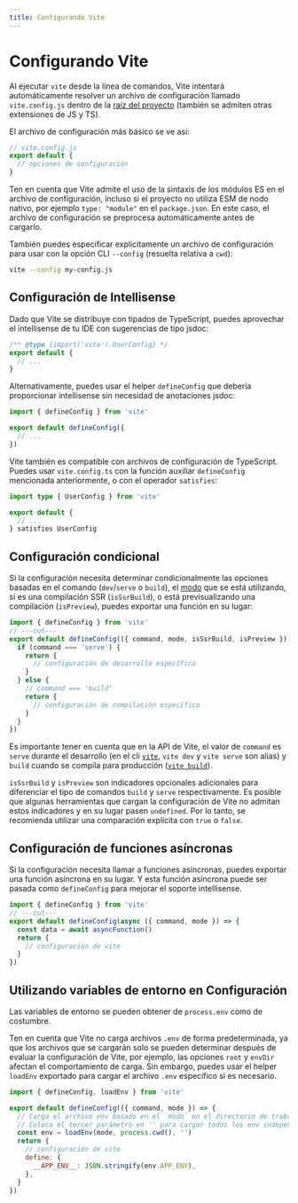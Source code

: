 ```yaml
---
title: Configurando Vite
---
```


# Configurando Vite

Al ejecutar `vite` desde la línea de comandos, Vite intentará automáticamente resolver un archivo de configuración llamado `vite.config.js` dentro de la [raíz del proyecto](/guide/#index-html-y-raiz-del-proyecto) (también se admiten otras extensiones de JS y TS).

El archivo de configuración más básico se ve así:

```js
// vite.config.js
export default {
  // opciones de configuración
}
```

Ten en cuenta que Vite admite el uso de la sintaxis de los módulos ES en el archivo de configuración, incluso si el proyecto no utiliza ESM de nodo nativo, por ejemplo `type: "module"` en el `package.json`. En este caso, el archivo de configuración se preprocesa automáticamente antes de cargarlo.

También puedes especificar explícitamente un archivo de configuración para usar con la opción CLI `--config` (resuelta relativa a `cwd`):

```bash
vite --config my-config.js
```

## Configuración de Intellisense

Dado que Vite se distribuye con tipados de TypeScript, puedes aprovechar el intellisense de tu IDE con sugerencias de tipo jsdoc:

```js
/** @type {import('vite').UserConfig} */
export default {
  // ...
}
```

Alternativamente, puedes usar el helper `defineConfig` que debería proporcionar intellisense sin necesidad de anotaciones jsdoc:

```js
import { defineConfig } from 'vite'

export default defineConfig({
  // ...
})
```

Vite también es compatible con archivos de configuración de TypeScript. Puedes usar `vite.config.ts` con la función auxiliar `defineConfig` mencionada anteriormente, o con el operador `satisfies`:

```ts
import type { UserConfig } from 'vite'

export default {
  // ...
} satisfies UserConfig
```

## Configuración condicional

Si la configuración necesita determinar condicionalmente las opciones basadas en el comando (`dev`/`serve` o `build`), el [modo](/guide/env-and-mode) que se está utilizando, si es una compilación SSR (`isSsrBuild`), o está previsualizando una compilación (`isPreview`), puedes exportar una función en su lugar:

```js twoslash
import { defineConfig } from 'vite'
// ---cut---
export default defineConfig(({ command, mode, isSsrBuild, isPreview }) => {
  if (command === 'serve') {
    return {
      // configuración de desarrollo específico
    }
  } else {
    // command === 'build'
    return {
      // configuración de compilación específico
    }
  }
})
```

Es importante tener en cuenta que en la API de Vite, el valor de `command` es `serve` durante el desarrollo (en el cli [`vite`](/guide/cli#vite), `vite dev` y `vite serve` son alias) y `build` cuando se compila para producción ([`vite build`](/guide/cli#vite-build)).

`isSsrBuild` y `isPreview` son indicadores opcionales adicionales para diferenciar el tipo de comandos `build` y `serve` respectivamente. Es posible que algunas herramientas que cargan la configuración de Vite no admitan estos indicadores y en su lugar pasen `undefined`. Por lo tanto, se recomienda utilizar una comparación explícita con `true` o `false`.

## Configuración de funciones asíncronas

Si la configuración necesita llamar a funciones asíncronas, puedes exportar una función asíncrona en su lugar. Y esta función asíncrona puede ser pasada como `defineConfig` para mejorar el soporte intellisense.

```js twoslash
import { defineConfig } from 'vite'
// ---cut---
export default defineConfig(async ({ command, mode }) => {
  const data = await asyncFunction()
  return {
    // configuración de vite
  }
})
```

## Utilizando variables de entorno en Configuración

Las variables de entorno se pueden obtener de `process.env` como de costumbre.

Ten en cuenta que Vite no carga archivos `.env` de forma predeterminada, ya que los archivos que se cargarán solo se pueden determinar después de evaluar la configuración de Vite, por ejemplo, las opciones `root` y `envDir` afectan el comportamiento de carga. Sin embargo, puedes usar el helper `loadEnv` exportado para cargar el archivo `.env` específico si es necesario.

```js twoslash
import { defineConfig, loadEnv } from 'vite'

export default defineConfig(({ command, mode }) => {
  // Carga el archivo env basado en el `modo` en el directorio de trabajo actual.
  // Coloca el tercer parámetro en '' para cargar todos los env independientemente del prefijo `VITE_`.
  const env = loadEnv(mode, process.cwd(), '')
  return {
    // configuración de vite
    define: {
      __APP_ENV__: JSON.stringify(env.APP_ENV),
    },
  }
})
```
